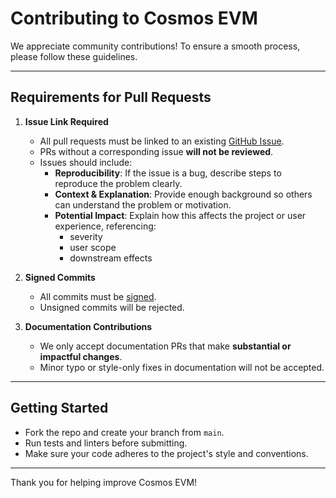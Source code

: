 # Contributing to Cosmos EVM

We appreciate community contributions! To ensure a smooth process, please follow these guidelines.

---

## Requirements for Pull Requests

1. **Issue Link Required**
   - All pull requests must be linked to an existing [GitHub Issue](https://github.com/cosmos/evm/issues).
   - PRs without a corresponding issue **will not be reviewed**.
   - Issues should include:
      - **Reproducibility**: If the issue is a bug, describe steps to reproduce the problem clearly.
      - **Context & Explanation**: Provide enough background so others can understand the problem or motivation.
      - **Potential Impact**: Explain how this affects the project or user experience, referencing:
         - severity
         - user scope
         - downstream effects

2. **Signed Commits**
   - All commits must be [signed](https://docs.github.com/en/authentication/managing-commit-signature-verification/signing-commits).
   - Unsigned commits will be rejected.

3. **Documentation Contributions**
   - We only accept documentation PRs that make **substantial or impactful changes**.
   - Minor typo or style-only fixes in documentation will not be accepted.

---

## Getting Started

- Fork the repo and create your branch from `main`.
- Run tests and linters before submitting.
- Make sure your code adheres to the project's style and conventions.

---

Thank you for helping improve Cosmos EVM!
